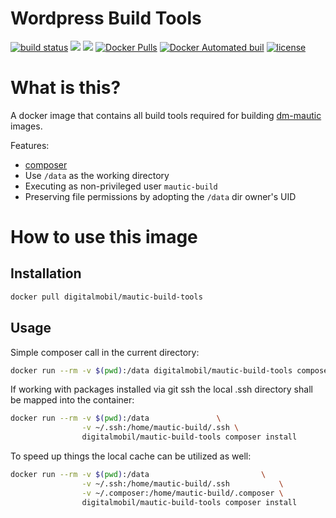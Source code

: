# Wordpress Build Tools

[![build status](https://git.dev-digitalmobil.com/dm-wordpress/mautic-build-tools/badges/master/build.svg)](https://git.dev-digitalmobil.com/dm-wordpress/mautic-build-tools/commits/master)
[![](https://images.microbadger.com/badges/version/digitalmobil/mautic-build-tools.svg)](http://microbadger.com/images/digitalmobil/mautic-build-tools "Get your own version badge on microbadger.com")
[![](https://images.microbadger.com/badges/image/digitalmobil/mautic-build-tools.svg)](http://microbadger.com/images/digitalmobil/mautic-build-tools "Get your own image badge on microbadger.com")
[![Docker Pulls](https://img.shields.io/docker/pulls/mashape/kong.svg?maxAge=2592000)](https://hub.docker.com/r/digitalmobil/mautic-build-tools/)
[![Docker Automated buil](https://img.shields.io/docker/automated/jrottenberg/ffmpeg.svg?maxAge=2592000)](https://hub.docker.com/r/digitalmobil/mautic-build-tools/)
[![license](https://img.shields.io/github/license/mashape/apistatus.svg?maxAge=2592000)](https://github.com/digitalmobil/mautic-build-tools)


# What is this?
A docker image that contains all build tools required for building [dm-mautic](https://www.digitalmobil.com) images.

Features:
  * [composer](https://getcomposer.org)
  * Use `/data` as the working directory 
  * Executing as non-privileged user `mautic-build`
  * Preserving file permissions by adopting the `/data` dir owner's UID

# How to use this image

## Installation

```sh
docker pull digitalmobil/mautic-build-tools
```

## Usage

Simple composer call in the current directory: 

```sh
docker run --rm -v $(pwd):/data digitalmobil/mautic-build-tools composer --help
```

If working with packages installed via git ssh the local .ssh directory shall be mapped into the container: 

```sh
docker run --rm -v $(pwd):/data               \
                -v ~/.ssh:/home/mautic-build/.ssh \
                digitalmobil/mautic-build-tools composer install
```

To speed up things the local cache can be utilized as well: 

```sh
docker run --rm -v $(pwd):/data                         \
                -v ~/.ssh:/home/mautic-build/.ssh           \
                -v ~/.composer:/home/mautic-build/.composer \
                digitalmobil/mautic-build-tools composer install
```

